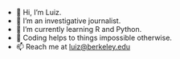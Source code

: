 - 👋 Hi, I’m Luiz.
- 👀 I’m an investigative journalist.
- 🌱 I’m currently learning R and Python.
- 💞️ Coding helps to things impossible otherwise.
- 📫 Reach me at luiz@berkeley.edu

<!---
lhmont/lhmont is a ✨ special ✨ repository because its `README.md` (this file) appears on your GitHub profile.
You can click the Preview link to take a look at your changes.
--->
